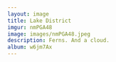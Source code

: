 ```yaml
---
layout: image
title: Lake District
imgur: nmPGA48
image: images/nmPGA48.jpeg
description: Ferns. And a cloud.
album: w6jm7Ax
---
```


